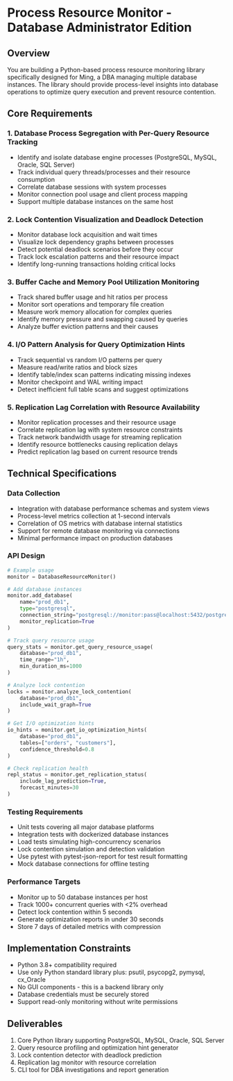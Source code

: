 # Process Resource Monitor - Database Administrator Edition

## Overview
You are building a Python-based process resource monitoring library specifically designed for Ming, a DBA managing multiple database instances. The library should provide process-level insights into database operations to optimize query execution and prevent resource contention.

## Core Requirements

### 1. Database Process Segregation with Per-Query Resource Tracking
- Identify and isolate database engine processes (PostgreSQL, MySQL, Oracle, SQL Server)
- Track individual query threads/processes and their resource consumption
- Correlate database sessions with system processes
- Monitor connection pool usage and client process mapping
- Support multiple database instances on the same host

### 2. Lock Contention Visualization and Deadlock Detection
- Monitor database lock acquisition and wait times
- Visualize lock dependency graphs between processes
- Detect potential deadlock scenarios before they occur
- Track lock escalation patterns and their resource impact
- Identify long-running transactions holding critical locks

### 3. Buffer Cache and Memory Pool Utilization Monitoring
- Track shared buffer usage and hit ratios per process
- Monitor sort operations and temporary file creation
- Measure work memory allocation for complex queries
- Identify memory pressure and swapping caused by queries
- Analyze buffer eviction patterns and their causes

### 4. I/O Pattern Analysis for Query Optimization Hints
- Track sequential vs random I/O patterns per query
- Measure read/write ratios and block sizes
- Identify table/index scan patterns indicating missing indexes
- Monitor checkpoint and WAL writing impact
- Detect inefficient full table scans and suggest optimizations

### 5. Replication Lag Correlation with Resource Availability
- Monitor replication processes and their resource usage
- Correlate replication lag with system resource constraints
- Track network bandwidth usage for streaming replication
- Identify resource bottlenecks causing replication delays
- Predict replication lag based on current resource trends

## Technical Specifications

### Data Collection
- Integration with database performance schemas and system views
- Process-level metrics collection at 1-second intervals
- Correlation of OS metrics with database internal statistics
- Support for remote database monitoring via connections
- Minimal performance impact on production databases

### API Design
```python
# Example usage
monitor = DatabaseResourceMonitor()

# Add database instances
monitor.add_database(
    name="prod_db1",
    type="postgresql",
    connection_string="postgresql://monitor:pass@localhost:5432/postgres",
    monitor_replication=True
)

# Track query resource usage
query_stats = monitor.get_query_resource_usage(
    database="prod_db1",
    time_range="1h",
    min_duration_ms=1000
)

# Analyze lock contention
locks = monitor.analyze_lock_contention(
    database="prod_db1",
    include_wait_graph=True
)

# Get I/O optimization hints
io_hints = monitor.get_io_optimization_hints(
    database="prod_db1",
    tables=["orders", "customers"],
    confidence_threshold=0.8
)

# Check replication health
repl_status = monitor.get_replication_status(
    include_lag_prediction=True,
    forecast_minutes=30
)
```

### Testing Requirements
- Unit tests covering all major database platforms
- Integration tests with dockerized database instances
- Load tests simulating high-concurrency scenarios
- Lock contention simulation and detection validation
- Use pytest with pytest-json-report for test result formatting
- Mock database connections for offline testing

### Performance Targets
- Monitor up to 50 database instances per host
- Track 1000+ concurrent queries with <2% overhead
- Detect lock contention within 5 seconds
- Generate optimization reports in under 30 seconds
- Store 7 days of detailed metrics with compression

## Implementation Constraints
- Python 3.8+ compatibility required
- Use only Python standard library plus: psutil, psycopg2, pymysql, cx_Oracle
- No GUI components - this is a backend library only
- Database credentials must be securely stored
- Support read-only monitoring without write permissions

## Deliverables
1. Core Python library supporting PostgreSQL, MySQL, Oracle, SQL Server
2. Query resource profiling and optimization hint generator
3. Lock contention detector with deadlock prediction
4. Replication lag monitor with resource correlation
5. CLI tool for DBA investigations and report generation
